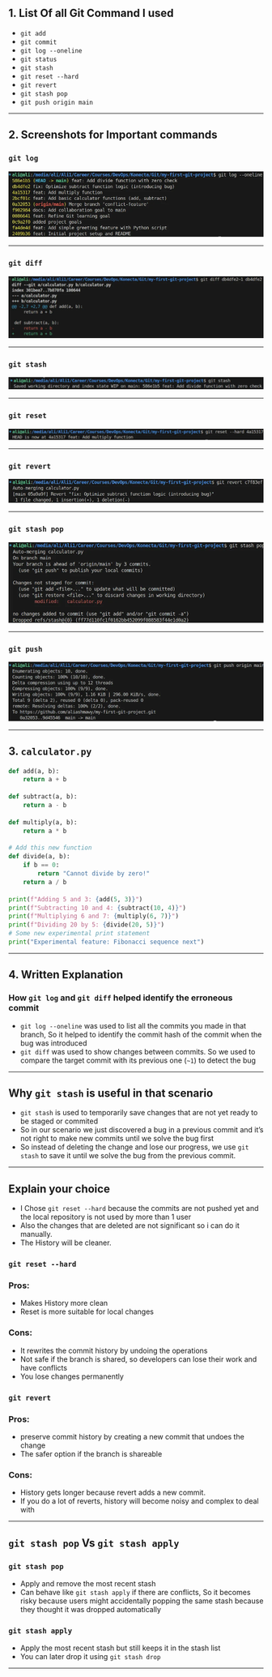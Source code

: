 ## 1. List Of all Git Command I used

- `git add`
- `git commit`
- `git log --oneline`
- `git status`
- `git stash`
- `git reset --hard`
- `git revert`
- `git stash pop`
- `git push origin main`

---

## 2. Screenshots for Important commands

### `git log`

![git_log.png](pictures/git_log.png)

---

### `git diff`

![git_diff.png](pictures/git_diff.png)

---

### `git stash`

![git_stash.png](pictures/git_stash.png)

---

### `git reset`

![git_reset.png](pictures/git_reset.png)

---

### `git revert`

![git_revert.png](pictures/git_revert.png)

---

### `git stash pop`

![git_stash_pop.png](pictures/git_stash_pop.png)

---

### `git push`

![git_push.png](pictures/git_push.png)

---

## 3. `calculator.py`

```python
def add(a, b):
    return a + b

def subtract(a, b):
    return a - b

def multiply(a, b):
    return a * b

# Add this new function
def divide(a, b):
    if b == 0:
        return "Cannot divide by zero!"
    return a / b

print(f"Adding 5 and 3: {add(5, 3)}")
print(f"Subtracting 10 and 4: {subtract(10, 4)}")
print(f"Multiplying 6 and 7: {multiply(6, 7)}")
print(f"Dividing 20 by 5: {divide(20, 5)}")
# Some new experimental print statement
print("Experimental feature: Fibonacci sequence next")
```

---

## 4. Written Explanation

### How `git log` and `git diff` helped identify the erroneous commit

- `git log --oneline` was used to list all the commits you made in that branch, So it helped to identify the commit hash of the commit when the bug was introduced
- `git diff` was used to show changes between commits. So we used to compare the target commit with its previous one (`~1`) to detect the bug

---

## Why `git stash` is useful in that scenario

- `git stash` is used to temporarily save changes that are not yet ready to be staged or commited
- So in our scenario we just discovered a bug in a previous commit and it’s not right to make new commits until we solve the bug first
- So instead of deleting the change and lose our progress, we use `git stash` to save it until we solve the bug from the previous commit.

---

## Explain your choice

- I Chose `git reset --hard` because the commits are not pushed yet and the local repository is not used by more than 1 user
- Also the changes that are deleted are not significant so i can do it manually.
- The History will be cleaner.

### `git reset --hard`

### Pros:

- Makes History more clean
- Reset is more suitable for local changes

### Cons:

- It rewrites the commit history by undoing the operations
- Not safe if the branch is shared, so developers can lose their work and have conflicts
- You lose changes permanently

### `git revert`

### Pros:

- preserve commit history by creating a new commit that undoes the change
- The safer option if the branch is shareable

### Cons:

- History gets longer because revert adds a new commit.
- If you do a lot of reverts, history will become noisy and complex to deal with

---

## `git stash pop` Vs `git stash apply`

### `git stash pop`

- Apply and remove the most recent stash
- Can behave like `git stash apply` if there are conflicts, So it becomes risky because users might accidentally popping the same stash because they thought it was dropped automatically

### `git stash apply`

- Apply the most recent stash but still keeps it in the stash list
- You can later drop it using `git stash drop`

---
